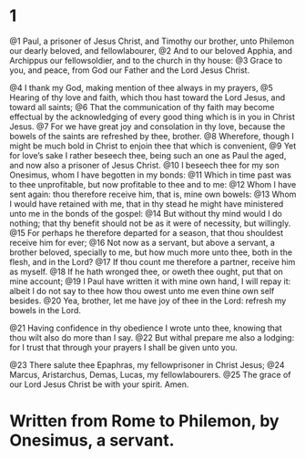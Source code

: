 # 1 
@1 Paul, a prisoner of Jesus Christ, and Timothy our brother, unto Philemon our dearly beloved, and fellowlabourer, 
@2 And to our beloved Apphia, and Archippus our fellowsoldier, and to the church in thy house: 
@3 Grace to you, and peace, from God our Father and the Lord Jesus Christ. 

@4 I thank my God, making mention of thee always in my prayers, 
@5 Hearing of thy love and faith, which thou hast toward the Lord Jesus, and toward all saints; 
@6 That the communication of thy faith may become effectual by the acknowledging of every good thing which is in you in Christ Jesus. 
@7 For we have great joy and consolation in thy love, because the bowels of the saints are refreshed by thee, brother. 
@8 Wherefore, though I might be much bold in Christ to enjoin thee that which is convenient, 
@9 Yet for love’s sake I rather beseech thee, being such an one as Paul the aged, and now also a prisoner of Jesus Christ. 
@10 I beseech thee for my son Onesimus, whom I have begotten in my bonds: 
@11 Which in time past was to thee unprofitable, but now profitable to thee and to me: 
@12 Whom I have sent again: thou therefore receive him, that is, mine own bowels: 
@13 Whom I would have retained with me, that in thy stead he might have ministered unto me in the bonds of the gospel: 
@14 But without thy mind would I do nothing; that thy benefit should not be as it were of necessity, but willingly. 
@15 For perhaps he therefore departed for a season, that thou shouldest receive him for ever; 
@16 Not now as a servant, but above a servant, a brother beloved, specially to me, but how much more unto thee, both in the flesh, and in the Lord? 
@17 If thou count me therefore a partner, receive him as myself. 
@18 If he hath wronged thee, or oweth thee ought, put that on mine account; 
@19 I Paul have written it with mine own hand, I will repay it: albeit I do not say to thee how thou owest unto me even thine own self besides. 
@20 Yea, brother, let me have joy of thee in the Lord: refresh my bowels in the Lord. 

@21 Having confidence in thy obedience I wrote unto thee, knowing that thou wilt also do more than I say. 
@22 But withal prepare me also a lodging: for I trust that through your prayers I shall be given unto you. 

@23 There salute thee Epaphras, my fellowprisoner in Christ Jesus; 
@24 Marcus, Aristarchus, Demas, Lucas, my fellowlabourers. 
@25 The grace of our Lord Jesus Christ be with your spirit. Amen. 
#
# Written from Rome to Philemon, by Onesimus, a servant.
